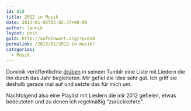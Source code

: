 ```yaml
---
id: 818
title: 2012 in Musik
date: 2013-01-05T03:02:37+00:00
author: Jannik
layout: post
guid: http://aufeinwort.org/?p=818
permalink: /2013/01/2012-in-musik/
categories:
  - Musik
---
```

Dominik veröffentlichte [drüben](http://unendliches.tumblr.com/) in seinem Tumblr eine Liste mit Liedern die ihn durch das Jahr begleiteten. Mir gefiel die Idee sehr gut. Ich griff sie deshalb gerade mal auf und setzte das für mich um. 

Nachfolgend also eine Playlist mit Liedern die mir 2012 gefielen, etwas bedeuteten und zu denen ich regelmäßig &#8220;zurückkehrte&#8221;.